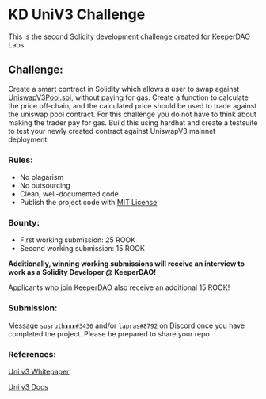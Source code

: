 # KD UniV3 Challenge

This is the second Solidity development challenge created for KeeperDAO Labs.

## Challenge:

Create a smart contract in Solidity which allows a user to swap against [UniswapV3Pool.sol](https://github.com/Uniswap/v3-core/blob/main/contracts/UniswapV3Pool.sol), without paying for gas. Create a function to calculate the price off-chain, and the calculated price should be used to trade against the uniswap pool contract. For this challenge you do not have to think about making the trader pay for gas. Build this using hardhat and create a testsuite to test your newly created contract against UniswapV3 mainnet deployment.

### Rules:

* No plagarism 
* No outsourcing
* Clean, well-documented code
* Publish the project code with [MIT License](https://opensource.org/licenses/MIT)

### Bounty:

* First working submission: 25 ROOK
* Second working submission: 15 ROOK

**Additionally, winning working submissions will receive an interview to work as a Solidity Developer @ KeeperDAO!**

Applicants who join KeeperDAO also receive an additional 15 ROOK!

### Submission:

Message `susruth♜♜♜#3436` and/or `lapras#8792` on Discord once you have completed the project. Please be prepared to share your repo.

### References:

[Uni v3 Whitepaper](https://uniswap.org/whitepaper-v3.pdf)

[Uni v3 Docs](https://docs.uniswap.org/)
